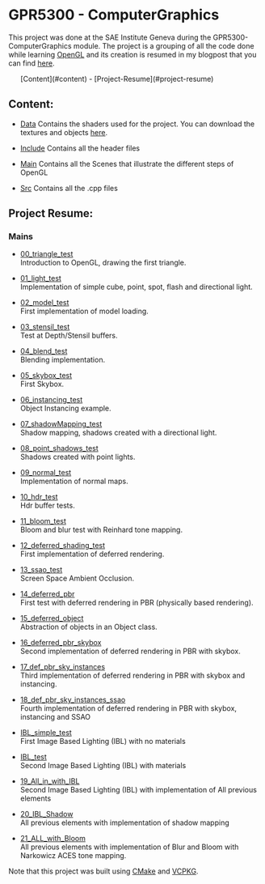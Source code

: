 # GPR5300 - ComputerGraphics

This project was done at the SAE Institute Geneva during the GPR5300-ComputerGraphics module.
The project is a grouping of all the code done while learning [OpenGL](https://www.opengl.org/) and its creation 
is resumed in my blogpost that you can find [here](https://sstyles93.github.io/).

<ul>[Content](#content) - [Project-Resume](#project-resume)</ul>

## Content:

-	[Data](https://github.com/SStyles93/opengl-scene/tree/main/data)
	Contains the shaders used for the project. You can download the textures and objects [here]().	

-	[Include](https://github.com/SStyles93/opengl-scene/tree/main/include) 
	Contains all the header files

-	[Main](https://github.com/SStyles93/opengl-scene/tree/main/main)
	Contains all the Scenes that illustrate the different steps of OpenGL

-	[Src](https://github.com/SStyles93/opengl-scene/tree/main/src)
	Contains all the .cpp files

## Project Resume:

### Mains

-	[00_triangle_test](https://github.com/SStyles93/opengl-scene/blob/main/main/00_triangle_test.cpp)  
	Introduction to OpenGL, drawing the first triangle.

-	[01_light_test](https://github.com/SStyles93/opengl-scene/blob/main/main/01_light_test.cpp)  
	Implementation of simple cube, point, spot, flash and directional light.

-	[02_model_test](https://github.com/SStyles93/opengl-scene/blob/main/main/02_model_test.cpp)  
	First implementation of model loading.

-	[03_stensil_test](https://github.com/SStyles93/opengl-scene/blob/main/main/03_stensil_test.cpp)  
	Test at Depth/Stensil buffers.

-	[04_blend_test](https://github.com/SStyles93/opengl-scene/blob/main/main/04_blend_test.cpp)  
	Blending implementation.

-	[05_skybox_test](https://github.com/SStyles93/opengl-scene/blob/main/main/05_skybox_test.cpp)  
	First Skybox.

-	[06_instancing_test](https://github.com/SStyles93/opengl-scene/blob/main/main/06_instancing_test.cpp)  
	Object Instancing example.

-	[07_shadowMapping_test](https://github.com/SStyles93/opengl-scene/blob/main/main/07_shadowMapping_test.cpp)  
	Shadow mapping, shadows created with a directional light.

-	[08_point_shadows_test](https://github.com/SStyles93/opengl-scene/blob/main/main/08_point_shadows_test.cpp)  
	Shadows created with point lights.

-	[09_normal_test](https://github.com/SStyles93/opengl-scene/blob/main/main/09_normal_test.cpp)  
	Implementation of normal maps.

-	[10_hdr_test](https://github.com/SStyles93/opengl-scene/blob/main/main/10_hdr_test.cpp)  
	Hdr buffer tests.

-	[11_bloom_test](https://github.com/SStyles93/opengl-scene/blob/main/main/11_bloom_test.cpp)  
	Bloom and blur test with Reinhard tone mapping.

-	[12_deferred_shading_test](https://github.com/SStyles93/opengl-scene/blob/main/main/12_deferred_shading_test.cpp)  
	First implementation of deferred rendering.

-	[13_ssao_test](https://github.com/SStyles93/opengl-scene/blob/main/main/13_ssao_test.cpp)  
	Screen Space Ambient Occlusion.

-	[14_deferred_pbr](https://github.com/SStyles93/opengl-scene/blob/main/main/14_deferred_pbr.cpp)  
	First test with deferred rendering in PBR (physically based rendering).

-	[15_deferred_object](https://github.com/SStyles93/opengl-scene/blob/main/main/15_deferred_object.cpp)  
	Abstraction of objects in an Object class.

-	[16_deferred_pbr_skybox](https://github.com/SStyles93/opengl-scene/blob/main/main/16_deferred_pbr_skybox.cpp)  
	Second implementation of deferred rendering in PBR with skybox.

-	[17_def_pbr_sky_instances](https://github.com/SStyles93/opengl-scene/blob/main/main/17_def_pbr_sky_instances.cpp)  
	Third implementation of deferred rendering in PBR with skybox and instancing.

-	[18_def_pbr_sky_instances_ssao](https://github.com/SStyles93/opengl-scene/blob/main/main/18_def_pbr_sky_instances_ssao.cpp)  
	Fourth implementation of deferred rendering in PBR with skybox, instancing and SSAO

-	[IBL_simple_test](https://github.com/SStyles93/opengl-scene/blob/main/main/IBL_simple_test.cpp)  
	First Image Based Lighting (IBL) with no materials

-	[IBL_test](https://github.com/SStyles93/opengl-scene/blob/main/main/IBL_test.cpp)  
	Second Image Based Lighting (IBL) with materials

-	[19_All_in_with_IBL](https://github.com/SStyles93/opengl-scene/blob/main/main/19_All_in_with_IBL.cpp)  
	Second Image Based Lighting (IBL) with implementation of All previous elements

-	[20_IBL_Shadow](https://github.com/SStyles93/opengl-scene/blob/main/main/20_IBL_Shadow.cpp)  
	All previous elements with implementation of shadow mapping

-	[21_ALL_with_Bloom](https://github.com/SStyles93/opengl-scene/blob/main/main/21_ALL_with_Bloom.cpp)  
	All previous elements with implementation of Blur and Bloom with Narkowicz ACES tone mapping.

Note that this project was built using [CMake](https://cmake.org/) and [VCPKG](https://vcpkg.io/en/).

